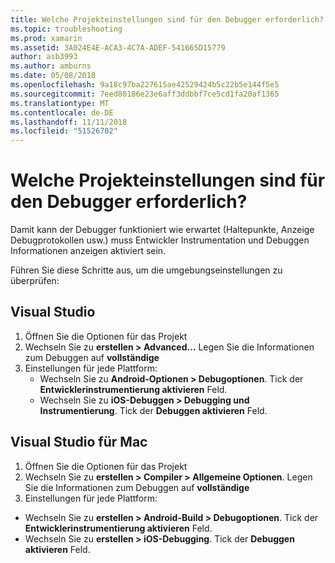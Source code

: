 ```yaml
---
title: Welche Projekteinstellungen sind für den Debugger erforderlich?
ms.topic: troubleshooting
ms.prod: xamarin
ms.assetid: 3A024E4E-ACA3-4C7A-ADEF-541665D15779
author: asb3993
ms.author: amburns
ms.date: 05/08/2018
ms.openlocfilehash: 9a18c97ba227615ae42529424b5c22b5e144f5e5
ms.sourcegitcommit: 7eed80186e23e6aff3ddbbf7ce5cd1fa20af1365
ms.translationtype: MT
ms.contentlocale: de-DE
ms.lasthandoff: 11/11/2018
ms.locfileid: "51526702"
---
```

# <a name="what-project-settings-are-required-for-the-debugger"></a>Welche Projekteinstellungen sind für den Debugger erforderlich?

Damit kann der Debugger funktioniert wie erwartet (Haltepunkte, Anzeige Debugprotokollen usw.) muss Entwickler Instrumentation und Debuggen Informationen anzeigen aktiviert sein.

Führen Sie diese Schritte aus, um die umgebungseinstellungen zu überprüfen:

## <a name="visual-studio"></a>Visual Studio
1. Öffnen Sie die Optionen für das Projekt
2. Wechseln Sie zu **erstellen > Advanced...** Legen Sie die Informationen zum Debuggen auf **vollständige**
3. Einstellungen für jede Plattform:
   - Wechseln Sie zu **Android-Optionen > Debugoptionen**. Tick der **Entwicklerinstrumentierung aktivieren** Feld.
   - Wechseln Sie zu **iOS-Debuggen > Debugging und Instrumentierung**. Tick der **Debuggen aktivieren** Feld.

## <a name="visual-studio-for-mac"></a>Visual Studio für Mac
1. Öffnen Sie die Optionen für das Projekt
2. Wechseln Sie zu **erstellen > Compiler > Allgemeine Optionen**. Legen Sie die Informationen zum Debuggen auf **vollständige**
3. Einstellungen für jede Plattform:
  - Wechseln Sie zu **erstellen > Android-Build > Debugoptionen**. Tick der **Entwicklerinstrumentierung aktivieren** Feld.
  - Wechseln Sie zu **erstellen > iOS-Debugging**. Tick der **Debuggen aktivieren** Feld.

